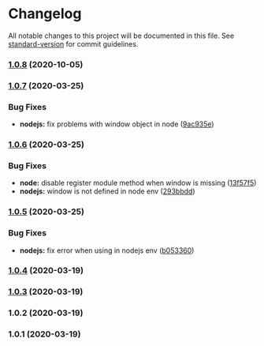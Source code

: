 # Changelog

All notable changes to this project will be documented in this file. See [standard-version](https://github.com/conventional-changelog/standard-version) for commit guidelines.

### [1.0.8](https://github.com/filestack/filestack-loader-js/compare/v1.0.7...v1.0.8) (2020-10-05)

### [1.0.7](https://github.com/filestack/filestack-loader-js/compare/v1.0.6...v1.0.7) (2020-03-25)


### Bug Fixes

* **nodejs:** fix problems with window object in node ([9ac935e](https://github.com/filestack/filestack-loader-js/commit/9ac935ecf1093c559497ef5d449bf6e28ab6ed51))

### [1.0.6](https://github.com/filestack/filestack-loader-js/compare/v1.0.5...v1.0.6) (2020-03-25)


### Bug Fixes

* **node:** disable register module method when window is missing ([13f57f5](https://github.com/filestack/filestack-loader-js/commit/13f57f5da2f12cad91e92e3375bd356262e667ff))
* **nodejs:** window is not defined in node env ([293bbdd](https://github.com/filestack/filestack-loader-js/commit/293bbddcaa4665d6402ddb884253e9ab93c752ef))

### [1.0.5](https://github.com/filestack/filestack-loader-js/compare/v1.0.4...v1.0.5) (2020-03-25)


### Bug Fixes

* **nodejs:** fix error when using in nodejs env ([b053360](https://github.com/filestack/filestack-loader-js/commit/b053360da56c3c9a97c5bee16b860ff6faf06995))

### [1.0.4](https://github.com/filestack/filestack-loader-js/compare/v1.0.3...v1.0.4) (2020-03-19)

### [1.0.3](https://github.com/filestack/filestack-loader-js/compare/v1.0.2...v1.0.3) (2020-03-19)

### 1.0.2 (2020-03-19)

### 1.0.1 (2020-03-19)
